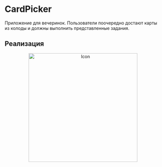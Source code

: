 # CardPicker
Приложение для вечеринок. Пользователи поочередно достают карты из колоды и должны выполнить представленные задания.

## Реализация

<p align="center">
  <img src="https://github.com/bryakotkin/CardPicker/master/Screenshots/Main.png" width="350" alt="Icon"/>
</p>
